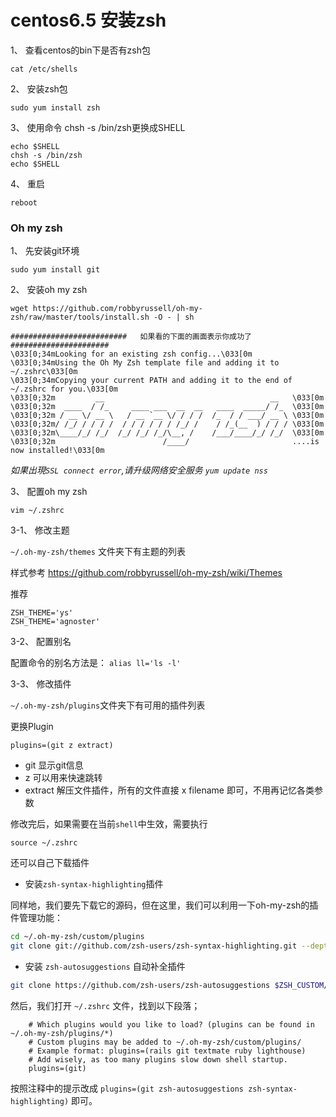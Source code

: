 # centos6.5 安装zsh

1、 查看centos的bin下是否有zsh包

	cat /etc/shells

2、 安装zsh包

	sudo yum install zsh

3、 使用命令 chsh -s /bin/zsh更换成SHELL

	echo $SHELL
	chsh -s /bin/zsh
	echo $SHELL

4、 重启

	reboot

### Oh my zsh

1、 先安装git环境

	sudo yum install git

2、 安装oh my zsh

	wget https://github.com/robbyrussell/oh-my-zsh/raw/master/tools/install.sh -O - | sh

	##########################   如果看的下面的画面表示你成功了   ######################
	\033[0;34mLooking for an existing zsh config...\033[0m
	\033[0;34mUsing the Oh My Zsh template file and adding it to ~/.zshrc\033[0m
	\033[0;34mCopying your current PATH and adding it to the end of ~/.zshrc for you.\033[0m
	\033[0;32m         __                                     __   \033[0m
	\033[0;32m  ____  / /_     ____ ___  __  __   ____  _____/ /_  \033[0m
	\033[0;32m / __ \/ __ \   / __ `__ \/ / / /  /_  / / ___/ __ \ \033[0m
	\033[0;32m/ /_/ / / / /  / / / / / / /_/ /    / /_(__  ) / / / \033[0m
	\033[0;32m\____/_/ /_/  /_/ /_/ /_/\__, /    /___/____/_/ /_/  \033[0m
	\033[0;32m                        /____/                       ....is now installed!\033[0m

_如果出現`SSL connect error`,请升级网络安全服务 `yum update nss`_

3、 配置oh my zsh

	vim ~/.zshrc

3-1、 修改主题

`~/.oh-my-zsh/themes` 文件夹下有主题的列表

样式参考 https://github.com/robbyrussell/oh-my-zsh/wiki/Themes

推荐

	ZSH_THEME='ys'
	ZSH_THEME='agnoster'

3-2、 配置别名

配置命令的别名方法是： `alias ll='ls -l'`

3-3、 修改插件

`~/.oh-my-zsh/plugins`文件夹下有可用的插件列表

更换Plugin

	plugins=(git z extract)

- git 显示git信息
- z 可以用来快速跳转
- extract 解压文件插件，所有的文件直接 x filename 即可，不用再记忆各类参数

修改完后，如果需要在当前`shell`中生效，需要执行

	source ~/.zshrc

还可以自己下载插件

* 安装`zsh-syntax-highlighting`插件

同样地，我们要先下载它的源码，但在这里，我们可以利用一下oh-my-zsh的插件管理功能：

```sh
cd ~/.oh-my-zsh/custom/plugins
git clone git://github.com/zsh-users/zsh-syntax-highlighting.git --depth=1
```

* 安装 `zsh-autosuggestions` 自动补全插件
```sh
git clone https://github.com/zsh-users/zsh-autosuggestions $ZSH_CUSTOM/plugins/zsh-autosuggestions --depth=1
```
然后，我们打开 `~/.zshrc` 文件，找到以下段落；
```
	# Which plugins would you like to load? (plugins can be found in ~/.oh-my-zsh/plugins/*)
	# Custom plugins may be added to ~/.oh-my-zsh/custom/plugins/
	# Example format: plugins=(rails git textmate ruby lighthouse)
	# Add wisely, as too many plugins slow down shell startup.
	plugins=(git)
```
按照注释中的提示改成 `plugins=(git zsh-autosuggestions zsh-syntax-highlighting)` 即可。